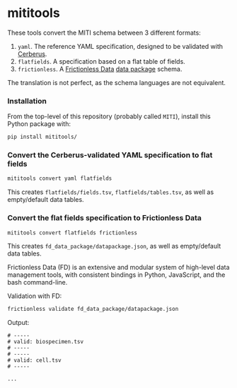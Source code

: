 # mititools
These tools convert the MITI schema between 3 different formats:

1. `yaml`. The reference YAML specification, designed to be validated with [Cerberus](https://docs.python-cerberus.org/en/stable/).
2. `flatfields`. A specification based on a flat table of fields.
3. `frictionless`. A [Frictionless Data](https://frictionlessdata.io/standards/#standards-toolkit) [data package](https://specs.frictionlessdata.io/data-package/) schema.

The translation is not perfect, as the schema languages are not equivalent.

### Installation
From the top-level of this repository (probably called `MITI`), install this Python package with:

```sh
pip install mititools/
```

### Convert the Cerberus-validated YAML specification to flat fields

```sh
mititools convert yaml flatfields
```

This creates `flatfields/fields.tsv`, `flatfields/tables.tsv`, as well as empty/default data tables.


### Convert the flat fields specification to Frictionless Data

```sh
mititools convert flatfields frictionless
```

This creates `fd_data_package/datapackage.json`, as well as empty/default data tables.

Frictionless Data (FD) is an extensive and modular system of high-level data management tools, with consistent bindings in Python, JavaScript, and the bash command-line.

Validation with FD:

```sh
frictionless validate fd_data_package/datapackage.json
```

Output:

```
# -----
# valid: biospecimen.tsv
# -----
# -----
# valid: cell.tsv
# -----

...
```

